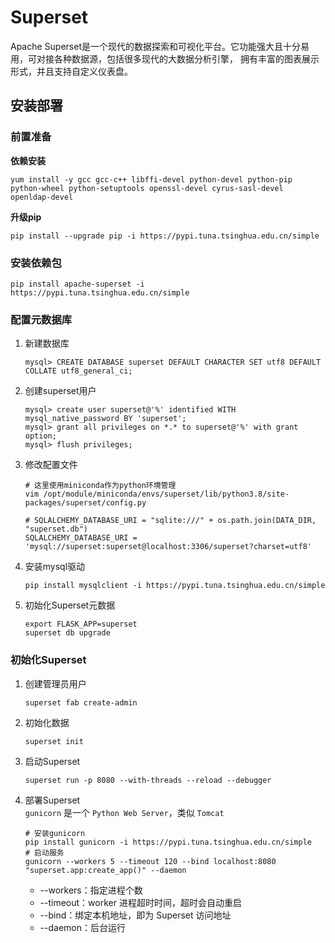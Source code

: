 # Superset
Apache Superset是一个现代的数据探索和可视化平台。它功能强大且十分易用，可对接各种数据源，包括很多现代的大数据分析引擎，
拥有丰富的图表展示形式，并且支持自定义仪表盘。

## 安装部署

### 前置准备

**依赖安装**  
```shell
yum install -y gcc gcc-c++ libffi-devel python-devel python-pip python-wheel python-setuptools openssl-devel cyrus-sasl-devel openldap-devel
```

**升级pip**  
```shell
pip install --upgrade pip -i https://pypi.tuna.tsinghua.edu.cn/simple
```

### 安装依赖包
```shell
pip install apache-superset -i https://pypi.tuna.tsinghua.edu.cn/simple
```

### 配置元数据库
1. 新建数据库
   ```shell
   mysql> CREATE DATABASE superset DEFAULT CHARACTER SET utf8 DEFAULT COLLATE utf8_general_ci;
   ```

2. 创建superset用户
   ```shell
   mysql> create user superset@'%' identified WITH mysql_native_password BY 'superset';
   mysql> grant all privileges on *.* to superset@'%' with grant option;
   mysql> flush privileges;
   ```

3. 修改配置文件
   ```shell
   # 这里使用miniconda作为python环境管理
   vim /opt/module/miniconda/envs/superset/lib/python3.8/site-packages/superset/config.py
   
   # SQLALCHEMY_DATABASE_URI = "sqlite:///" + os.path.join(DATA_DIR, "superset.db")
   SQLALCHEMY_DATABASE_URI = 'mysql://superset:superset@localhost:3306/superset?charset=utf8'
   ```

4. 安装mysql驱动
   ```shell
   pip install mysqlclient -i https://pypi.tuna.tsinghua.edu.cn/simple
   ```

5. 初始化Superset元数据
   ```shell
   export FLASK_APP=superset
   superset db upgrade
   ```

### 初始化Superset

1. 创建管理员用户  
   ```shell
   superset fab create-admin
   ```
2. 初始化数据  
   ```shell
   superset init
   ```
3. 启动Superset
   ```shell
   superset run -p 8080 --with-threads --reload --debugger
   ```
4. 部署Superset  
   `gunicorn` 是一个 `Python Web Server`，类似 `Tomcat`  
   ```shell
   # 安装gunicorn
   pip install gunicorn -i https://pypi.tuna.tsinghua.edu.cn/simple
   # 启动服务
   gunicorn --workers 5 --timeout 120 --bind localhost:8080  "superset.app:create_app()" --daemon
   ```
   - --workers：指定进程个数
   - --timeout：worker 进程超时时间，超时会自动重启
   - --bind：绑定本机地址，即为 Superset 访问地址
   - --daemon：后台运行